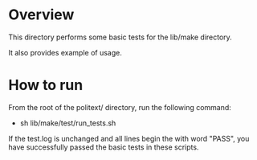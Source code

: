 Overview
======

This directory performs some basic tests for the lib/make directory. 

It also provides example of usage. 

How to run
======

From the root of the politext/ directory, run the following command:
 - sh lib/make/test/run_tests.sh

If the test.log is unchanged and all lines begin the with word "PASS", you have successfully passed the basic tests in these scripts.